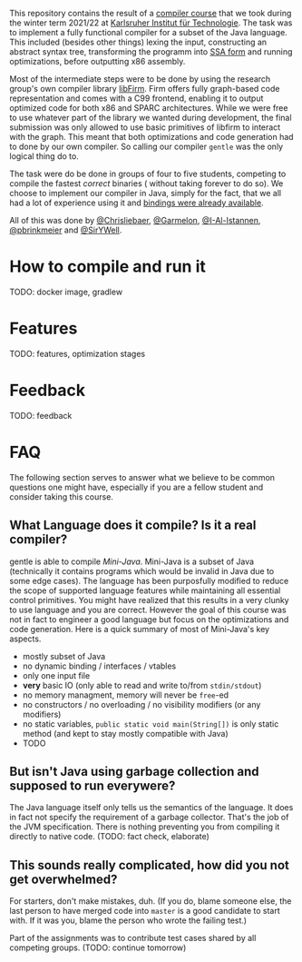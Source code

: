 This repository contains the result of a [compiler course](https://pp.info.uni-karlsruhe.de/lehre/WS202122/compprakt/)
that we took during the winter term 2021/22 at [Karlsruher Institut für Technologie](https://www.kit.edu/). The task was
to implement a fully functional compiler for a subset of the Java language. This included (besides other things)
lexing the input, constructing an abstract syntax tree, transforming the programm
into [SSA form](https://en.wikipedia.org/wiki/Static_single_assignment_form) and running optimizations, before
outputting x86 assembly.

Most of the intermediate steps were to be done by using the research group's own compiler
library [libFirm](https://pp.ipd.kit.edu/firm/). Firm offers fully graph-based code representation and comes with a C99
frontend, enabling it to output optimized code for both x86 and SPARC architectures. While we were free to use whatever
part of the library we wanted during development, the final submission was only allowed to use basic primitives of
libfirm to interact with the graph. This meant that both optimizations and code generation had to done by our own
compiler. So calling our compiler `gentle` was the only logical thing do to.

The task were do be done in groups of four to five students, competing to compile the fastest *correct* binaries (
without taking forever to do so). We choose to implement our compiler in Java, simply for the fact, that we all had a
lot of experience using it and [bindings were already available](https://pp.ipd.kit.edu/git/jFirm/).

All of this was done by [@Chrisliebaer](https://github.com/chrisliebaer), [@Garmelon](https://github.com/Garmelon),
[@I-Al-Istannen](https://github.com/I-Al-Istannen), [@pbrinkmeier](https://github.com/pbrinkmeier)
and [@SirYWell](https://github.com/SirYwell).

# How to compile and run it
TODO: docker image, gradlew

# Features
TODO: features, optimization stages

# Feedback
TODO: feedback

# FAQ
The following section serves to answer what we believe to be common questions one might have, especially if you are a
fellow student and consider taking this course.

## What Language does it compile? Is it a real compiler?
gentle is able to compile *Mini-Java*. Mini-Java is a subset of Java (technically it contains programs which would be
invalid in Java due to some edge cases). The language has been purposfully modified to reduce the scope of supported
language features while maintaining all essential control primitives. You might have realized that this results in a
very clunky to use language and you are correct. However the goal of this course was not in fact to engineer a good
language but focus on the optimizations and code generation. Here is a quick summary of most of Mini-Java's key aspects.

* mostly subset of Java
* no dynamic binding / interfaces / vtables
* only one input file
* **very** basic IO (only able to read and write to/from `stdin/stdout`)
* no memory managment, memory will never be `free`-ed
* no constructors / no overloading / no visibility modifiers (or any modifiers)
* no static variables, `public static void main(String[])` is only static method (and kept to stay mostly compatible
  with Java)
* TODO

## But isn't Java using garbage collection and supposed to run everywere?
The Java language itself only tells us the semantics of the language. It does in fact not specify the requirement of a
garbage collector. That's the job of the JVM specification. There is nothing preventing you from compiling it directly
to native code. (TODO: fact check, elaborate)

## This sounds really complicated, how did you not get overwhelmed?
For starters, don't make mistakes, duh. (If you do, blame someone else, the last person to have merged code
into `master` is a good candidate to start with. If it was you, blame the person who wrote the failing test.)

Part of the assignments was to contribute test cases shared by all competing groups. (TODO: continue tomorrow)
